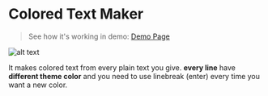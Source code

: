 # Colored Text Maker

> See how it's working in demo: 
[Demo Page](http://mmprogrammer.ir/tools/colored-text-v2/index.html)

![alt text](http://mmprogrammer.ir/tools/colored-text-v2/Screenshot.png)

It makes colored text from every plain text you give.
**every line** have **different theme color** and you need to use linebreak (enter) every time you want a new color.